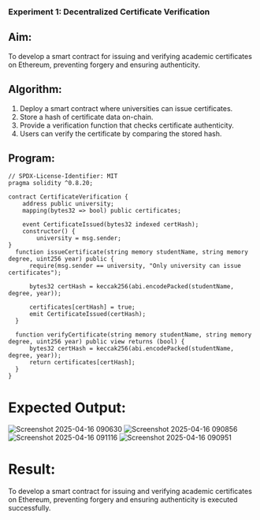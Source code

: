 ### Experiment 1: Decentralized Certificate Verification
## Aim:
  To develop a smart contract for issuing and verifying academic certificates on Ethereum, preventing forgery and ensuring authenticity.
## Algorithm:
1. Deploy a smart contract where universities can issue certificates.
2. Store a hash of certificate data on-chain.
3. Provide a verification function that checks certificate authenticity.
4. Users can verify the certificate by comparing the stored hash.
## Program:
```
// SPDX-License-Identifier: MIT
pragma solidity ^0.8.20;

contract CertificateVerification {
    address public university;
    mapping(bytes32 => bool) public certificates; 

    event CertificateIssued(bytes32 indexed certHash);
    constructor() {
        university = msg.sender;
}
  function issueCertificate(string memory studentName, string memory degree, uint256 year) public {
      require(msg.sender == university, "Only university can issue certificates");

      bytes32 certHash = keccak256(abi.encodePacked(studentName, degree, year));

      certificates[certHash] = true;
      emit CertificateIssued(certHash);
  }

  function verifyCertificate(string memory studentName, string memory degree, uint256 year) public view returns (bool) {
      bytes32 certHash = keccak256(abi.encodePacked(studentName, degree, year));
      return certificates[certHash];
  }
}

```
# Expected Output:

![Screenshot 2025-04-16 090630](https://github.com/user-attachments/assets/6d91441c-4d55-4d51-89b0-3cbba8f86835)
![Screenshot 2025-04-16 090856](https://github.com/user-attachments/assets/2101650a-a5a9-46f0-88fe-73f6b994c98b)
![Screenshot 2025-04-16 091116](https://github.com/user-attachments/assets/2c74b9ee-32f2-4941-941a-5b44cc1d9eba)
![Screenshot 2025-04-16 090951](https://github.com/user-attachments/assets/84a77b5a-2010-421c-ae6f-90f85f927484)




# Result:
To develop a smart contract for issuing and verifying academic certificates on Ethereum, preventing forgery and ensuring authenticity is executed successfully.

